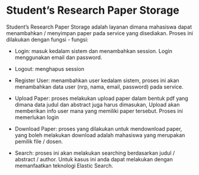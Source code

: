 # Student’s Research Paper Storage

Student’s Research Paper Storage adalah layanan dimana mahasiswa dapat menambahkan  / menyimpan paper pada service yang disediakan. Proses ini dilakukan dengan fungsi - fungsi:

- Login: masuk kedalam sistem dan menambahkan session. Login menggunakan email dan password.

- Logout: menghapus session

- Register User: menambahkan user kedalam sistem, proses ini akan menambahkan data user (nrp, nama, email, password) pada service.
 
- Upload Paper: proses melakukan upload paper dalam bentuk pdf yang dimana data judul dan abstract juga harus dimasukan, Upload akan memberikan info user mana yang memiliki paper tersebut. Proses ini memerlukan login

- Download Paper: proses yang dilakukan untuk mendownload paper, yang boleh melakukan download adalah mahasiswa yang merupakan pemilik file / dosen.
 
- Search: proses ini akan melakukan searching berdasarkan judul / abstract / author.  Untuk kasus ini anda dapat melakukan dengan memanfaatkan teknologi Elastic Search.